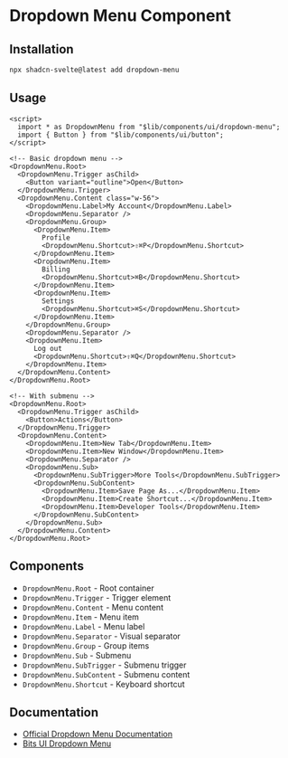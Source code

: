 # Dropdown Menu Component

## Installation

```bash
npx shadcn-svelte@latest add dropdown-menu
```

## Usage

```svelte
<script>
  import * as DropdownMenu from "$lib/components/ui/dropdown-menu";
  import { Button } from "$lib/components/ui/button";
</script>

<!-- Basic dropdown menu -->
<DropdownMenu.Root>
  <DropdownMenu.Trigger asChild>
    <Button variant="outline">Open</Button>
  </DropdownMenu.Trigger>
  <DropdownMenu.Content class="w-56">
    <DropdownMenu.Label>My Account</DropdownMenu.Label>
    <DropdownMenu.Separator />
    <DropdownMenu.Group>
      <DropdownMenu.Item>
        Profile
        <DropdownMenu.Shortcut>⇧⌘P</DropdownMenu.Shortcut>
      </DropdownMenu.Item>
      <DropdownMenu.Item>
        Billing
        <DropdownMenu.Shortcut>⌘B</DropdownMenu.Shortcut>
      </DropdownMenu.Item>
      <DropdownMenu.Item>
        Settings
        <DropdownMenu.Shortcut>⌘S</DropdownMenu.Shortcut>
      </DropdownMenu.Item>
    </DropdownMenu.Group>
    <DropdownMenu.Separator />
    <DropdownMenu.Item>
      Log out
      <DropdownMenu.Shortcut>⇧⌘Q</DropdownMenu.Shortcut>
    </DropdownMenu.Item>
  </DropdownMenu.Content>
</DropdownMenu.Root>

<!-- With submenu -->
<DropdownMenu.Root>
  <DropdownMenu.Trigger asChild>
    <Button>Actions</Button>
  </DropdownMenu.Trigger>
  <DropdownMenu.Content>
    <DropdownMenu.Item>New Tab</DropdownMenu.Item>
    <DropdownMenu.Item>New Window</DropdownMenu.Item>
    <DropdownMenu.Separator />
    <DropdownMenu.Sub>
      <DropdownMenu.SubTrigger>More Tools</DropdownMenu.SubTrigger>
      <DropdownMenu.SubContent>
        <DropdownMenu.Item>Save Page As...</DropdownMenu.Item>
        <DropdownMenu.Item>Create Shortcut...</DropdownMenu.Item>
        <DropdownMenu.Item>Developer Tools</DropdownMenu.Item>
      </DropdownMenu.SubContent>
    </DropdownMenu.Sub>
  </DropdownMenu.Content>
</DropdownMenu.Root>
```

## Components

- `DropdownMenu.Root` - Root container
- `DropdownMenu.Trigger` - Trigger element
- `DropdownMenu.Content` - Menu content
- `DropdownMenu.Item` - Menu item
- `DropdownMenu.Label` - Menu label
- `DropdownMenu.Separator` - Visual separator
- `DropdownMenu.Group` - Group items
- `DropdownMenu.Sub` - Submenu
- `DropdownMenu.SubTrigger` - Submenu trigger
- `DropdownMenu.SubContent` - Submenu content
- `DropdownMenu.Shortcut` - Keyboard shortcut

## Documentation

- [Official Dropdown Menu Documentation](https://www.shadcn-svelte.com/docs/components/dropdown-menu)
- [Bits UI Dropdown Menu](https://bits-ui.com/docs/components/dropdown-menu)